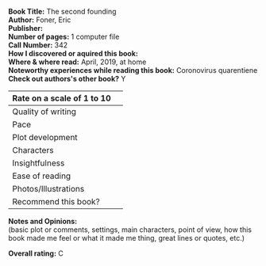 **Book Title:** The second founding  
**Author:** Foner, Eric   
**Publisher:**   
**Number of pages:** 1 computer file   
**Call Number:** 342   
**How I discovered or aquired this book:**   
**Where & where read:** April, 2019, at home      
**Noteworthy experiences while reading this book:** Coronovirus quarentiene  
**Check out authors's other book?** Y   

|Rate on a scale of 1 to 10| |
|--------------------------|-|   
|Quality of writing||   
|Pace|   |
|Plot development|   |
|Characters|   |
|Insightfulness||   
|Ease of reading||   
|Photos/Illustrations|   |
|Recommend this book?   ||

**Notes and Opinions:**   
(basic plot or comments, settings, main characters, point of view, how this book made me feel or what it made me thing, great lines or quotes, etc.)   

**Overall rating:** C   
